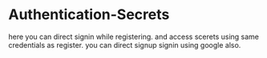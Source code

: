 # Authentication-Secrets
here you can direct signin while registering.
and access scerets using same credentials as register.
you can direct signup signin using google also.